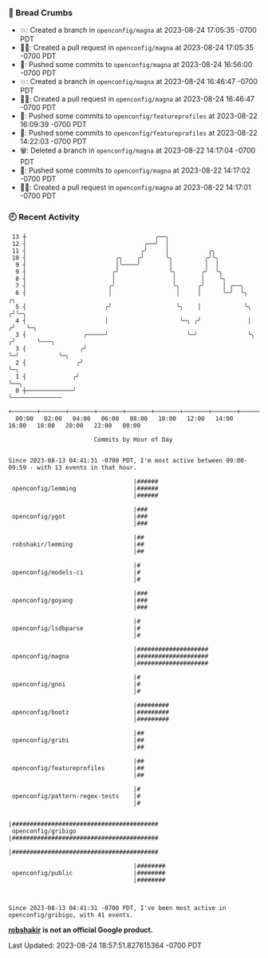 ### 🍞 Bread Crumbs

 * 💥: Created a branch in `openconfig/magna` at 2023-08-24 17:05:35 -0700 PDT
 * ✍🏼: Created a pull request in `openconfig/magna` at 2023-08-24 17:05:35 -0700 PDT
 * 🚢: Pushed some commits to `openconfig/magna` at 2023-08-24 16:56:00 -0700 PDT
 * 💥: Created a branch in `openconfig/magna` at 2023-08-24 16:46:47 -0700 PDT
 * ✍🏼: Created a pull request in `openconfig/magna` at 2023-08-24 16:46:47 -0700 PDT
 * 🚢: Pushed some commits to `openconfig/featureprofiles` at 2023-08-22 16:09:39 -0700 PDT
 * 🚢: Pushed some commits to `openconfig/featureprofiles` at 2023-08-22 14:22:03 -0700 PDT
 * 🗑: Deleted a branch in `openconfig/magna` at 2023-08-22 14:17:04 -0700 PDT
 * 🚢: Pushed some commits to `openconfig/magna` at 2023-08-22 14:17:02 -0700 PDT
 * ✍🏼: Created a pull request in `openconfig/magna` at 2023-08-22 14:17:01 -0700 PDT

### 🕘 Recent Activity
```
 13 ┼                                    ╭──╮
 12 ┤                                 ╭──╯  │
 11 ┤                                ╭╯     │           ╭╮
 10 ┤                         ╭╮    ╭╯      ╰╮         ╭╯╰╮
  9 ┤                         │╰────╯        │         │  │
  9 ┤                        ╭╯              ╰╮       ╭╯  ╰╮
  8 ┤                        │                │       │    ╰╮
  7 ┤                       ╭╯                ╰╮     ╭╯     │ ╭──╮
  6 ┤                       │                  │     │      ╰─╯  ╰╮      ╭╮
  5 ┤                      ╭╯                  ╰╮    │            ╰╮    ╭╯╰─╮
  4 ┤                      │                    ╰─╮ ╭╯             │   ╭╯   ╰─╮
  3 ┤                ╭─────╯                      ╰─╯              ╰╮ ╭╯      ╰───╮
  3 ┤               ╭╯                                              ╰─╯           ╰─╮
  2 ┤              ╭╯                                                               ╰─╮
  1 ┤             ╭╯                                                                  ╰──╮
  0 ┼─────────────╯                                                                      ╰──────────────
    +───────+───────+───────+───────+───────+───────+───────+───────+───────+───────+───────+───────+────
  00:00   02:00   04:00   06:00   08:00   10:00   12:00   14:00   16:00   18:00   20:00   22:00   00:00   

						Commits by Hour of Day


Since 2023-08-13 04:41:31 -0700 PDT, I'm most active between 09:00-09:59 - with 13 events in that hour.

```



```
                                   |######
 openconfig/lemming                |######
                                   |######

                                   |###
 openconfig/ygot                   |###
                                   |###

                                   |##
 robshakir/lemming                 |##
                                   |##

                                   |#
 openconfig/models-ci              |#
                                   |#

                                   |###
 openconfig/goyang                 |###
                                   |###

                                   |#
 openconfig/lsdbparse              |#
                                   |#

                                   |####################
 openconfig/magna                  |####################
                                   |####################

                                   |#
 openconfig/gnoi                   |#
                                   |#

                                   |#########
 openconfig/bootz                  |#########
                                   |#########

                                   |##
 openconfig/gribi                  |##
                                   |##

                                   |##
 openconfig/featureprofiles        |##
                                   |##

                                   |#
 openconfig/pattern-regex-tests    |#
                                   |#

                                   |#########################################
 openconfig/gribigo                |#########################################
                                   |#########################################

                                   |########
 openconfig/public                 |########
                                   |########



Since 2023-08-13 04:41:31 -0700 PDT, I've been most active in openconfig/gribigo, with 41 events.

```
**[robshakir](mailto:robjs@google.com) is not an official Google product.**  


Last Updated: 2023-08-24 18:57:51.827615364 -0700 PDT
